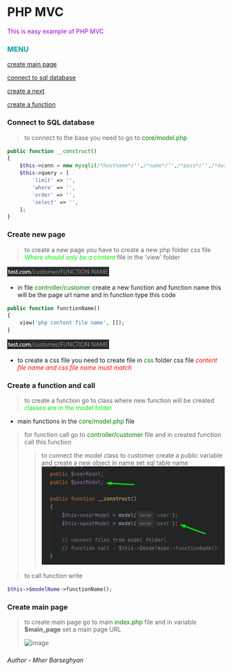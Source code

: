 # PHP MVC

<font color="asdadcvsrotkd-fgv">This is easy example of PHP MVC</font>

### <font color="jlsadakdssanda">MENU</font>

[create main page](#create-main-page)

[connect to sql database](#connect-to-sql-database)

[create a next](#create-new-page)

[create a function](#create-a-function-and-call)




### Connect to SQL database

>to connect to the base you need to go to <font color="green"> core/model.php </font>
```php
public function __construct()
{
    $this->conn = new mysqli(/*hostname*/'',/*name*/'',/*pass*/'',/*database*/'');
    $this->query = [
        'limit' => '',
        'where' => '',
        'order' => '',
        'select' => '',
    ];
}
``` 

### Create new page

>to create a new page you have to create a new php </font> folder css file <font color="gree"> *Where should only be a content* </font> file in the 'view' folder 

![images/img_1.png](readme/img_1.png)
- in file <font color="green"> controller/customer </font> create a new function and function name this will be the page url name and in function type this code
```php
public function functionName()
{
    view('php content file name', []);
}
```

![img_6.png](readme/img_6.png)
- to create a css file you need to create file in <font color="green"> css </font> folder css file <font color="red"> *content file name and css file name must match* </font>


### Create a function and call

>to create a function go to class where new function will be created <font color="gree"> classes are in the model folder </font>

- main functions in the <font color="green"> core/model.php </font> file

> for function call go to <font color="green"> controller/customer </font> file and in created function call this function
>> to connect the model class to customer create a public variable and  create a new object
> in name set sql table name
![img_2.png](readme/img_2.png)

>to call function write
```php 
$this->$modelName->functionName();
```


### Create main page

>to create main page go to main <font color="green"> index.php </font> file and in variable **$main_page** set a main page URL
> 
>![image](https://user-images.githubusercontent.com/89274824/138837118-8539685d-dd0d-4156-be86-39a22522eac1.png)


###
###### Author - Mher Barseghyan

